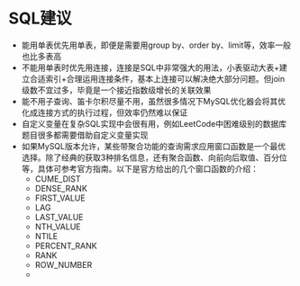 # SQL建议

- 能用单表优先用单表，即便是需要用group by、order by、limit等，效率一般也比多表高
- 不能用单表时优先用连接，连接是SQL中非常强大的用法，小表驱动大表+建立合适索引+合理运用连接条件，基本上连接可以解决绝大部分问题。但join级数不宜过多，毕竟是一个接近指数级增长的关联效果
- 能不用子查询、笛卡尔积尽量不用，虽然很多情况下MySQL优化器会将其优化成连接方式的执行过程，但效率仍然难以保证
- 自定义变量在复杂SQL实现中会很有用，例如LeetCode中困难级别的数据库题目很多都需要借助自定义变量实现
- 如果MySQL版本允许，某些带聚合功能的查询需求应用窗口函数是一个最优选择。除了经典的获取3种排名信息，还有聚合函数、向前向后取值、百分位等，具体可参考官方指南。以下是官方给出的几个窗口函数的介绍：
  - CUME_DIST
  - DENSE_RANK
  - FIRST_VALUE
  - LAG
  - LAST_VALUE
  - NTH_VALUE
  - NTILE
  - PERCENT_RANK
  - RANK
  - ROW_NUMBER
  - 